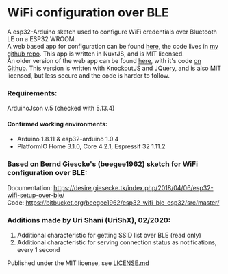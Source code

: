 # WiFi configuration over BLE

A esp32-Arduino sketch used to configure WiFi credentials over Bluetooth LE on a ESP32 WROOM. \
A web based app for configuration can be found [here](https://urishx.github.io/Nuxt_esp32_web-ble_wifi_config/), the code lives in [my github repo](https://github.com/UriShX/Nuxt_esp32_web-ble_wifi_config). This app is written in NuxtJS, and is MIT licensed. \
An older version of the web app can be found [here](https://urishx.github.io/esp32_web-ble_wifi_config/), with it's code [on Github](https://github.com/UriShX/esp32_web-ble_wifi_config). This version is written with KnockoutJS and JQuery, and is also MIT licensed, but less secure and the code is harder to follow.
 
### Requirements:
ArduinoJson v.5 (checked with 5.13.4)

#### Confirmed working environments:
* Arduino 1.8.11 & esp32-arduino 1.0.4
* PlatformIO Home 3.1.0, Core 4.2.1, Espressif 32 1.11.2

### Based on Bernd Giescke's (beegee1962) sketch for WiFi configuration over BLE:
Documentation: https://desire.giesecke.tk/index.php/2018/04/06/esp32-wifi-setup-over-ble/ \
Code: https://bitbucket.org/beegee1962/esp32_wifi_ble_esp32/src/master/
 
### Additions made by Uri Shani (UriShX), 02/2020: 
1. Additional characteristic for getting SSID list over BLE (read only)
2. Additional characteristic for serving connection status as notifications, every 1 second

Published under the MIT license, see [LICENSE.md](https://github.com/UriShX/esp32_wifi_ble_advanced/LICENSE.md)